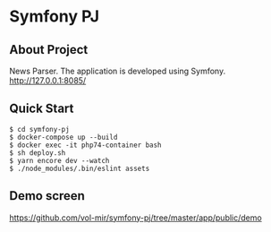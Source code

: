 # Symfony PJ

## About Project
News Parser. The application is developed using Symfony.
http://127.0.0.1:8085/

## Quick Start
```shell
$ cd symfony-pj
$ docker-compose up --build
$ docker exec -it php74-container bash
$ sh deploy.sh
$ yarn encore dev --watch
$ ./node_modules/.bin/eslint assets
```

## Demo screen
https://github.com/vol-mir/symfony-pj/tree/master/app/public/demo
